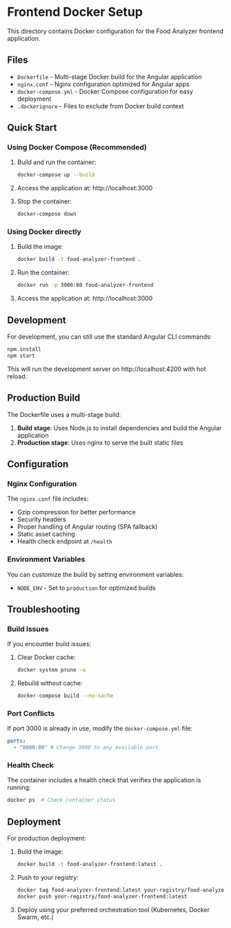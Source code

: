 # Frontend Docker Setup

This directory contains Docker configuration for the Food Analyzer frontend application.

## Files

- `Dockerfile` - Multi-stage Docker build for the Angular application
- `nginx.conf` - Nginx configuration optimized for Angular apps
- `docker-compose.yml` - Docker Compose configuration for easy deployment
- `.dockerignore` - Files to exclude from Docker build context

## Quick Start

### Using Docker Compose (Recommended)

1. Build and run the container:

   ```bash
   docker-compose up --build
   ```

2. Access the application at: http://localhost:3000

3. Stop the container:
   ```bash
   docker-compose down
   ```

### Using Docker directly

1. Build the image:

   ```bash
   docker build -t food-analyzer-frontend .
   ```

2. Run the container:

   ```bash
   docker run -p 3000:80 food-analyzer-frontend
   ```

3. Access the application at: http://localhost:3000

## Development

For development, you can still use the standard Angular CLI commands:

```bash
npm install
npm start
```

This will run the development server on http://localhost:4200 with hot reload.

## Production Build

The Dockerfile uses a multi-stage build:

1. **Build stage**: Uses Node.js to install dependencies and build the Angular application
2. **Production stage**: Uses nginx to serve the built static files

## Configuration

### Nginx Configuration

The `nginx.conf` file includes:

- Gzip compression for better performance
- Security headers
- Proper handling of Angular routing (SPA fallback)
- Static asset caching
- Health check endpoint at `/health`

### Environment Variables

You can customize the build by setting environment variables:

- `NODE_ENV` - Set to `production` for optimized builds

## Troubleshooting

### Build Issues

If you encounter build issues:

1. Clear Docker cache:

   ```bash
   docker system prune -a
   ```

2. Rebuild without cache:
   ```bash
   docker-compose build --no-cache
   ```

### Port Conflicts

If port 3000 is already in use, modify the `docker-compose.yml` file:

```yaml
ports:
  - "8080:80" # Change 3000 to any available port
```

### Health Check

The container includes a health check that verifies the application is running:

```bash
docker ps  # Check container status
```

## Deployment

For production deployment:

1. Build the image:

   ```bash
   docker build -t food-analyzer-frontend:latest .
   ```

2. Push to your registry:

   ```bash
   docker tag food-analyzer-frontend:latest your-registry/food-analyzer-frontend:latest
   docker push your-registry/food-analyzer-frontend:latest
   ```

3. Deploy using your preferred orchestration tool (Kubernetes, Docker Swarm, etc.)




